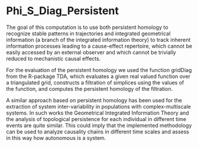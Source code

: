 # Phi_S_Diag_Persistent
 
The goal of this computation is to use both persistent homology to recognize stable patterns in trajectories and integrated geometrical information (a branch of the integrated information theory) to track inherent information processes leading to a cause-effect repertoire, which cannot be easily accessed by an external observer and which cannot be trivially reduced to mechanistic causal effects.

For the evaluation of the persistent homology we used the function gridDiag from the R-package TDA, which evaluates a given real valued function over a triangulated grid, constructs a filtration of simplices using the values of the function, and computes the persistent homology of the filtration.

A similar approach based on persistent homology has been used for the extraction of system inter-variability in populations with complex-multiscale systems. In such works the Geometrical Integrated Information Theory and the analysis of topological persistence for each individual in different time events are quite similar. This could imply that the implemented methodology can be used to analyze causality chains in different time scales and assess in this way how autonomous is a system.

